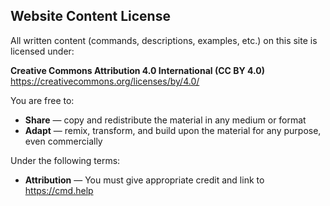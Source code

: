 ## Website Content License

All written content (commands, descriptions, examples, etc.) on this site is licensed under:

**Creative Commons Attribution 4.0 International (CC BY 4.0)**  
https://creativecommons.org/licenses/by/4.0/

You are free to:

- **Share** — copy and redistribute the material in any medium or format
- **Adapt** — remix, transform, and build upon the material for any purpose, even commercially

Under the following terms:

- **Attribution** — You must give appropriate credit and link to https://cmd.help

